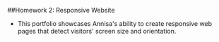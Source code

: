 ##Homework 2: Responsive Website
* This portfolio showcases Annisa's ability to create responsive web pages that detect visitors' screen size and orientation.

